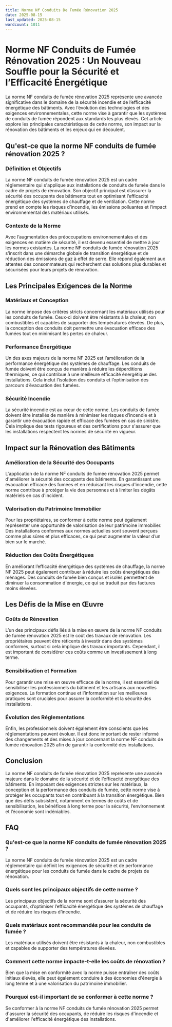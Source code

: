 ```yaml
---
title: Norme Nf Conduits De Fumée Rénovation 2025
date: 2025-08-15
last_updated: 2025-08-15
wordcount: 1011
---
```


# Norme NF Conduits de Fumée Rénovation 2025 : Un Nouveau Souffle pour la Sécurité et l’Efficacité Énergétique

La norme NF conduits de fumée rénovation 2025 représente une avancée significative dans le domaine de la sécurité incendie et de l’efficacité énergétique des bâtiments. Avec l’évolution des technologies et des exigences environnementales, cette norme vise à garantir que les systèmes de conduits de fumée répondent aux standards les plus élevés. Cet article explore les principales caractéristiques de cette norme, son impact sur la rénovation des bâtiments et les enjeux qui en découlent.

## Qu'est-ce que la norme NF conduits de fumée rénovation 2025 ?

### Définition et Objectifs

La norme NF conduits de fumée rénovation 2025 est un cadre réglementaire qui s'applique aux installations de conduits de fumée dans le cadre de projets de rénovation. Son objectif principal est d’assurer la sécurité des occupants des bâtiments tout en optimisant l’efficacité énergétique des systèmes de chauffage et de ventilation. Cette norme prend en compte les risques d’incendie, les émissions polluantes et l’impact environnemental des matériaux utilisés.

### Contexte de la Norme

Avec l’augmentation des préoccupations environnementales et des exigences en matière de sécurité, il est devenu essentiel de mettre à jour les normes existantes. La norme NF conduits de fumée rénovation 2025 s’inscrit dans une démarche globale de transition énergétique et de réduction des émissions de gaz à effet de serre. Elle répond également aux attentes des consommateurs qui recherchent des solutions plus durables et sécurisées pour leurs projets de rénovation.

## Les Principales Exigences de la Norme

### Matériaux et Conception

La norme impose des critères stricts concernant les matériaux utilisés pour les conduits de fumée. Ceux-ci doivent être résistants à la chaleur, non combustibles et capables de supporter des températures élevées. De plus, la conception des conduits doit permettre une évacuation efficace des fumées tout en minimisant les pertes de chaleur.

### Performance Énergétique

Un des axes majeurs de la norme NF 2025 est l’amélioration de la performance énergétique des systèmes de chauffage. Les conduits de fumée doivent être conçus de manière à réduire les déperditions thermiques, ce qui contribue à une meilleure efficacité énergétique des installations. Cela inclut l’isolation des conduits et l’optimisation des parcours d’évacuation des fumées.

### Sécurité Incendie

La sécurité incendie est au cœur de cette norme. Les conduits de fumée doivent être installés de manière à minimiser les risques d’incendie et à garantir une évacuation rapide et efficace des fumées en cas de sinistre. Cela implique des tests rigoureux et des certifications pour s'assurer que les installations respectent les normes de sécurité en vigueur.

## Impact sur la Rénovation des Bâtiments

### Amélioration de la Sécurité des Occupants

L'application de la norme NF conduits de fumée rénovation 2025 permet d'améliorer la sécurité des occupants des bâtiments. En garantissant une évacuation efficace des fumées et en réduisant les risques d'incendie, cette norme contribue à protéger la vie des personnes et à limiter les dégâts matériels en cas d'incident.

### Valorisation du Patrimoine Immobilier

Pour les propriétaires, se conformer à cette norme peut également représenter une opportunité de valorisation de leur patrimoine immobilier. Des installations conformes aux normes actuelles sont souvent perçues comme plus sûres et plus efficaces, ce qui peut augmenter la valeur d’un bien sur le marché.

### Réduction des Coûts Énergétiques

En améliorant l’efficacité énergétique des systèmes de chauffage, la norme NF 2025 peut également contribuer à réduire les coûts énergétiques des ménages. Des conduits de fumée bien conçus et isolés permettent de diminuer la consommation d'énergie, ce qui se traduit par des factures moins élevées.

## Les Défis de la Mise en Œuvre

### Coûts de Rénovation

L’un des principaux défis liés à la mise en œuvre de la norme NF conduits de fumée rénovation 2025 est le coût des travaux de rénovation. Les propriétaires peuvent être réticents à investir dans des systèmes conformes, surtout si cela implique des travaux importants. Cependant, il est important de considérer ces coûts comme un investissement à long terme.

### Sensibilisation et Formation

Pour garantir une mise en œuvre efficace de la norme, il est essentiel de sensibiliser les professionnels du bâtiment et les artisans aux nouvelles exigences. La formation continue et l’information sur les meilleures pratiques sont cruciales pour assurer la conformité et la sécurité des installations.

### Évolution des Réglementations

Enfin, les professionnels doivent également être conscients que les réglementations peuvent évoluer. Il est donc important de rester informé des changements et des mises à jour concernant la norme NF conduits de fumée rénovation 2025 afin de garantir la conformité des installations.

## Conclusion

La norme NF conduits de fumée rénovation 2025 représente une avancée majeure dans le domaine de la sécurité et de l’efficacité énergétique des bâtiments. En imposant des exigences strictes sur les matériaux, la conception et la performance des conduits de fumée, cette norme vise à protéger les occupants tout en contribuant à la transition énergétique. Bien que des défis subsistent, notamment en termes de coûts et de sensibilisation, les bénéfices à long terme pour la sécurité, l’environnement et l’économie sont indéniables.

## FAQ

### Qu'est-ce que la norme NF conduits de fumée rénovation 2025 ?

La norme NF conduits de fumée rénovation 2025 est un cadre réglementaire qui définit les exigences de sécurité et de performance énergétique pour les conduits de fumée dans le cadre de projets de rénovation.

### Quels sont les principaux objectifs de cette norme ?

Les principaux objectifs de la norme sont d’assurer la sécurité des occupants, d’optimiser l’efficacité énergétique des systèmes de chauffage et de réduire les risques d’incendie.

### Quels matériaux sont recommandés pour les conduits de fumée ?

Les matériaux utilisés doivent être résistants à la chaleur, non combustibles et capables de supporter des températures élevées.

### Comment cette norme impacte-t-elle les coûts de rénovation ?

Bien que la mise en conformité avec la norme puisse entraîner des coûts initiaux élevés, elle peut également conduire à des économies d'énergie à long terme et à une valorisation du patrimoine immobilier.

### Pourquoi est-il important de se conformer à cette norme ?

Se conformer à la norme NF conduits de fumée rénovation 2025 permet d'assurer la sécurité des occupants, de réduire les risques d'incendie et d'améliorer l'efficacité énergétique des installations.